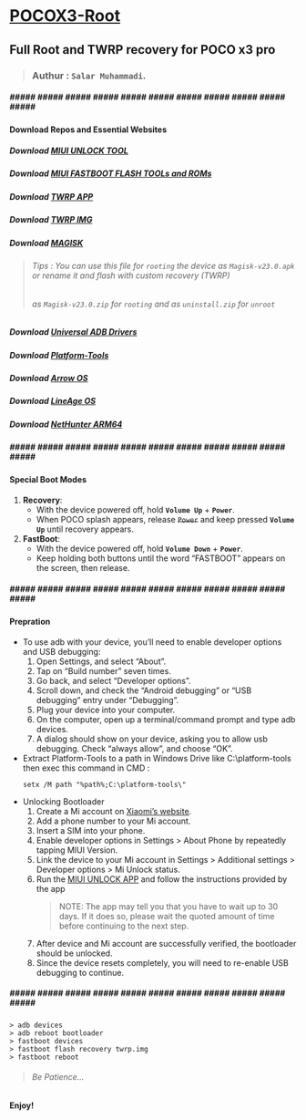 # [POCOX3-Root](https://github.com/blanckth/POCOX3-Root/)
## Full Root and TWRP recovery for POCO x3 pro
> ### Authur : **`Salar Muhammadi`**.
##### ##### ##### ##### ##### ##### ##### ##### ##### ##### ##### ##### #####
#### Download Repos and Essential Websites
##### Download [MIUI UNLOCK TOOL](https://en.miui.com/unlock/download_en.html)
##### Download [MIUI FASTBOOT FLASH TOOLs and ROMs](https://c.mi.com/oc/miuidownload/detail?guide=2) 
##### Download [TWRP APP](https://play.google.com/store/apps/details?id=me.twrp.twrpapp)
##### Download [TWRP IMG](https://dl.twrp.me/vayu/)
##### Download [MAGISK](https://magisk.me/apk/)
> ###### Tips : You can use this file for `rooting` the device as `Magisk-v23.0.apk` or rename it and flash with custom recovery (TWRP)
> ###### as `Magisk-v23.0.zip` for `rooting` and as `uninstall.zip` for `unroot`
##### Download [Universal ADB Drivers](https://adb.clockworkmod.com/)
##### Download [Platform-Tools](https://developer.android.com/studio/releases/platform-tools)
##### Download [Arrow OS](https://arrowos.net/download/vayu)
##### Download [LineAge OS](https://download.lineageos.org/vayu)
##### Download [NetHunter ARM64](https://www.kali.org/get-kali/#kali-mobile)
##### ##### ##### ##### ##### ##### ##### ##### ##### ##### ##### ##### #####
#### Special Boot Modes 
1. **Recovery**: 
    - With the device powered off, hold **`Volume Up`** + **`Power`**. 
    - When POCO splash appears, release ~~`Power`~~ and keep pressed **`Volume Up`** until recovery appears.
2. **FastBoot**:
    - With the device powered off, hold **`Volume Down`** + **`Power`**.
    - Keep holding both buttons until the word “FASTBOOT” appears on the screen, then release.
##### ##### ##### ##### ##### ##### ##### ##### ##### ##### ##### ##### #####
#### Prepration
- To use adb with your device, you’ll need to enable developer options and USB debugging:
    1. Open Settings, and select “About”.
    2. Tap on “Build number” seven times.
    3. Go back, and select “Developer options”.
    4. Scroll down, and check the “Android debugging” or “USB debugging” entry under “Debugging”.
    5. Plug your device into your computer.
    6. On the computer, open up a terminal/command prompt and type adb devices.
    7. A dialog should show on your device, asking you to allow usb debugging. Check “always allow”, and choose “OK”.
- Extract Platform-Tools to a path in Windows Drive like C:\platform-tools then exec this command in CMD :
    ```CMD
    setx /M path "%path%;C:\platform-tools\"
    ```
- Unlocking Bootloader
    1. Create a Mi account on [Xiaomi’s website](https://global.account.xiaomi.com/pass/register).
    2. Add a phone number to your Mi account.
    3. Insert a SIM into your phone.
    4. Enable developer options in Settings > About Phone by repeatedly tapping MIUI Version.
    5. Link the device to your Mi account in Settings > Additional settings > Developer options > Mi Unlock status.
    6. Run the [MIUI UNLOCK APP](https://en.miui.com/unlock/download_en.html) and follow the instructions provided by the app
        > NOTE: The app may tell you that you have to wait up to 30 days. If it does so, please wait the quoted amount of time before continuing to the next step.
    7. After device and Mi account are successfully verified, the bootloader should be unlocked.
    8. Since the device resets completely, you will need to re-enable USB debugging to continue.
##### ##### ##### ##### ##### ##### ##### ##### ##### ##### ##### ##### #####
```CMD
> adb devices
> adb reboot bootloader
> fastboot devices
> fastboot flash recovery twrp.img
> fastboot reboot
```
> ###### Be Patience...

#### Enjoy!
